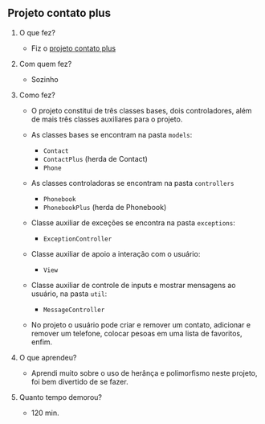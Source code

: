 ## Projeto contato plus

1. O que fez?
    - Fiz o [projeto contato plus](https://github.com/qxcodepoo/arcade/blob/master/base/030/Readme.md)

2. Com quem fez?
    - Sozinho

3. Como fez?
    - O projeto constitui de três classes bases, dois controladores, além de mais três classes auxiliares para o projeto.

    - As classes bases se encontram na pasta `models`:
        - `Contact`
        - `ContactPlus` (herda de Contact)
        - `Phone`
    - As classes controladoras se encontram na pasta `controllers`
        - `Phonebook`
        - `PhonebookPlus` (herda de Phonebook)
    - Classe auxiliar de exceções se encontra na pasta `exceptions`:
        - `ExceptionController`
    - Classe auxiliar de apoio a interação com o usuário:
        - `View`
    - Classe auxiliar de controle de inputs e mostrar mensagens ao usuário, na pasta `util`:
        - `MessageController`
    
    - No projeto o usuário pode criar e remover um contato, adicionar e remover um telefone, colocar pesoas em uma lista de favoritos, enfim. 

4. O que aprendeu?
    - Aprendi muito sobre o uso de herânça e polimorfismo neste projeto, foi bem divertido de se fazer.

5. Quanto tempo demorou?
    - 120 min.